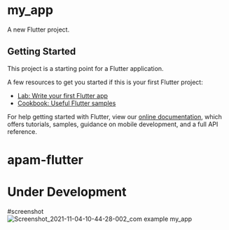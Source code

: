 # my_app

A new Flutter project.

## Getting Started

This project is a starting point for a Flutter application.

A few resources to get you started if this is your first Flutter project:

- [Lab: Write your first Flutter app](https://flutter.dev/docs/get-started/codelab)
- [Cookbook: Useful Flutter samples](https://flutter.dev/docs/cookbook)

For help getting started with Flutter, view our
[online documentation](https://flutter.dev/docs), which offers tutorials,
samples, guidance on mobile development, and a full API reference.
# apam-flutter

# Under Development

#screenshot
![Screenshot_2021-11-04-10-44-28-002_com example my_app](https://user-images.githubusercontent.com/38060397/141743074-40172a46-e7ba-4ab4-a358-c36487c846d7.jpg)
